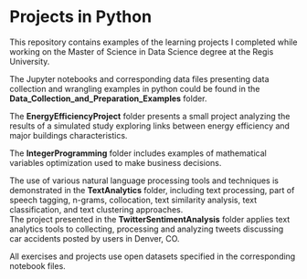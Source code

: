 # Projects in Python
This repository contains examples of the learning projects I completed while working on the Master of Science in Data Science degree at the Regis University.

The Jupyter notebooks and corresponding data files presenting data collection and wrangling examples in python could be found in the __Data_Collection_and_Preparation_Examples__  folder. 

The __EnergyEfficiencyProject__ folder presents a small project analyzing the results of a simulated study exploring links between energy efficiency and major buildings characteristics. 

The __IntegerProgramming__ folder includes examples of mathematical variables optimization used to make business decisions. 

The use of various natural language processing tools and techniques is demonstrated in the __TextAnalytics__ folder, including text processing, part of speech tagging, n-grams, collocation,  text similarity analysis, text classification, and text clustering approaches.   
The project presented in the __TwitterSentimentAnalysis__ folder applies text analytics tools to collecting, processing and analyzing tweets discussing car accidents posted by users in Denver, CO. 

All exercises and projects use open datasets specified in the corresponding notebook files.
